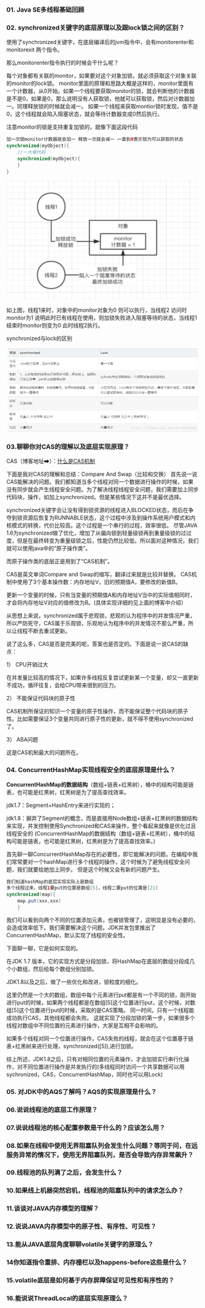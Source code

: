 ### 01. Java SE多线程基础回顾



###  02. synchronized关键字的底层原理以及跟lock锁之间的区别？

使用了synchronized关键字，在底层编译后的jvm指令中，会有monitorenter和monitorexit 两个指令。

那么monitorenter指令执行的时候会干什么呢？

每个对象都有关联的monitor，如果要对这个对象加锁，就必须获取这个对象关联的monitor的lock锁。
monitor里面的原理和思路大概是这样的，monitor里面有一个计数器，从0开始。如果一个线程要获取monitor的锁，就会判断他的计数器是不是0，如果是0，那么说明没有人获取锁，他就可以获取锁，然后对计数器加一。同理释放锁的时候就会减一。
如果一个线程来获取montior锁时发现，值不是0，这个线程就会陷入阻塞状态，就会等待计数器变成0然后执行。

注意monitor的锁是支持重复加锁的，就像下面这段代码

```java
加一次锁monitor计数器就会加一 释放一次就会减一 一直到0表示锁为可以获取的状态
synchronized(myObject){
	//一大堆代码
	synchronized(myObject){
	}
}

```

![image-20200628142434498](img/image-20200628142434498.png)

如上图，线程1来时，对象中的monitor对象为0 则可以执行，当线程2 访问时monitor为1 说明此时已有线程在使用，则加锁失败进入阻塞等待的状态，当线程1结束时monitor则变为0 此时线程2执行。

synchronized与lock的区别

![在这里插入图片描述](img/20200403212828871.png)

###  03.聊聊你对CAS的理解以及底层实现原理？

CAS（博客地址➡）：[什么是CAS机制](https://blog.csdn.net/qq_32998153/article/details/79529704?depth_1-utm_source=distribute.pc_relevant.none-task-blog-BlogCommendFromBaidu-1&utm_source=distribute.pc_relevant.none-task-blog-BlogCommendFromBaidu-1)

下面是我对CAS的理解和总结：Compare And Swap（比较和交换）
首先说一说CAS能解决的问题。我们都知道当多个线程对同一个数据进行操作的时候，如果没有同步就会产生线程安全问题。为了解决线程线程安全问题，我们需要加上同步代码块，操作，如加上synchronized。但是某些情况下这并不是最优选择。

synchronized关键字会让没有得到锁资源的线程进入BLOCKED状态，而后在争夺到锁资源后恢复为RUNNABLE状态，这个过程中涉及到操作系统用户模式和内核模式的转换，代价比较高。这个过程是一个串行的过程，效率很低。
尽管JAVA 1.6为synchronized做了优化，增加了从偏向锁到轻量级锁再到重量级锁的过过度，但是在最终转变为重量级锁之后，性能仍然比较低。所以面对这种情况，我们就可以使用java中的“原子操作类”。

而原子操作类的底层正是用到了“CAS机制”。

CAS是英文单词Compare and Swap的缩写，翻译过来就是比较并替换。
CAS机制中使用了3个基本操作数：内存地址V，旧的预期值A，要修改的新值B。

更新一个变量的时候，只有当变量的预期值A和内存地址V当中的实际值相同时，才会将内存地址V对应的值修改为B。(具体实现详细的见上面的博客中介绍）

从思想上来说，synchronized属于悲观锁，悲观的认为程序中的并发情况严重，所以严防死守，CAS属于乐观锁，乐观地认为程序中的并发情况不那么严重，所以让线程不断去重试更新。

说了这么多，CAS是否是完美的呢，答案也是否定的。下面是说一说CAS的缺点：

1） CPU开销过大

在并发量比较高的情况下，如果许多线程反复尝试更新某一个变量，却又一直更新不成功，循环往复，会给CPU带来很到的压力。

2） 不能保证代码块的原子性

CAS机制所保证的知识一个变量的原子性操作，而不能保证整个代码块的原子性。比如需要保证3个变量共同进行原子性的更新，就不得不使用synchronized了。

3） ABA问题

这是CAS机制最大的问题所在。


###  04. ConcurrentHashMap实现线程安全的底层原理是什么？

**ConcurrentHashMap的数据结构**（数组+链表+红黑树），桶中的结构可能是链表，也可能是红黑树，红黑树是为了提高查找效率。

jdk1.7：Segment+HashEntry来进行实现的；

jdk1.8：摒弃了Segment的概念，而是直接用Node数组+链表+红黑树的数据结构来实现，并发控制使用Synchronized和CAS来操作，整个看起来就像是优化过且线程安全的 (ConcurrentHashMap的数据结构（数组+链表+红黑树），桶中的结构可能是链表，也可能是红黑树，红黑树是为了提高查找效率。)

首先聊一聊ConcurrentHashMap存在的必要性，即它能解决的问题。在编程中我们常常要对一个hashMap进行多个线程的操作，这个时候为了避免线程安全问题，我们就要给她加上同步。
但是这个时候又会有新的问题产生。

```java
我们知道hashMap的底层实现实际上是数组
多个线程过来，线程1要put的位置是数组[5]，线程二要put的位置是[21]
synchronized(map){
	map.put(xxx,xxx)
	}

```

我们可以看到向两个不同的位置添加元素，也被锁管理了，这明显是没有必要的，会造成效率低下。我们需要解决这个问题。JDK并发包里推出了ConcurrentHashMap，默认实现了线程的安全性。

下面聊一聊，它是如何实现的。

在JDK 1.7 版本，它的实现方式是分段加锁，将HashMap在底层的数组分段成几个小数组，然后给每个数组分别加锁。

JDK1.8以及之后，做了一些优化和改进，锁粒度的细化。

这里仍然是一个大的数组，数组中每个元素进行put都是有一个不同的锁，刚开始进行put的时候，如果两个线程都是在数组[5]这个位置进行put，这个时候，对数组[5]这个位置进行put的时候，采取的是CAS策略。
同一时间，只有一个线程能成功执行CAS，其他线程都会失败。
这就实现了分段加锁的第一步，如果很多个线程对数组中不同位置的元素进行操作，大家是互相不会影响的。

如果多个线程对同一个位置进行操作，CAS失败的线程，就会在这个位置基于链表+红黑树来进行处理，synchronized([5]),进行加锁。

综上所述，JDK1.8之后，只有对相同位置的元素操作，才会加锁实行串行化操作，对不同位置进行操作是并发执行的(多线程同时访问一个共享数据可以用sychronized，CAS，ConcurrentHashMap，同时也可以用Lock)


###  05. 对JDK中的AQS了解吗？AQS的实现原理是什么？



###  06.说说线程池的底层工作原理？

###  07.说说线程池的核心配置参数是干什么的？应该怎么用？

###  08.如果在线程中使用无界阻塞队列会发生什么问题？等同于问，在远服务异常的情况下，使用无界阻塞队列，是否会导致内存异常飙升？



###  09.线程池的队列满了之后，会发生什么？

###  10.如果线上机器突然宕机，线程池的阻塞队列中的请求怎么办？

###  11.谈谈对JAVA内存模型的理解？

###  12.说说JAVA内存模型中的原子性、有序性、可见性？

###  13.能从JAVA底层角度聊聊volatile关键字的原理么？

### 14你知道指令重排、内存栅栏以及happens-before这些是什么？

### 15.volatile底层是如何基于内存屏障保证可见性和有序性的？

### 16.能说说ThreadLocal的底层实现原理么？
